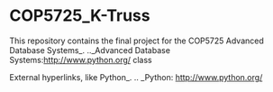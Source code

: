 # COP5725_K-Truss
This repository contains the final project for the COP5725 Advanced Database Systems_.
.._Advanced Database Systems:http://www.python.org/ class


External hyperlinks, like Python_.
.. _Python: http://www.python.org/
